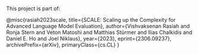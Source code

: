 This project is part of: 

@misc{rasiah2023scale,
      title={SCALE: Scaling up the Complexity for Advanced Language Model Evaluation}, 
      author={Vishvaksenan Rasiah and Ronja Stern and Veton Matoshi and Matthias Stürmer and Ilias Chalkidis and Daniel E. Ho and Joel Niklaus},
      year={2023},
      eprint={2306.09237},
      archivePrefix={arXiv},
      primaryClass={cs.CL}
}

